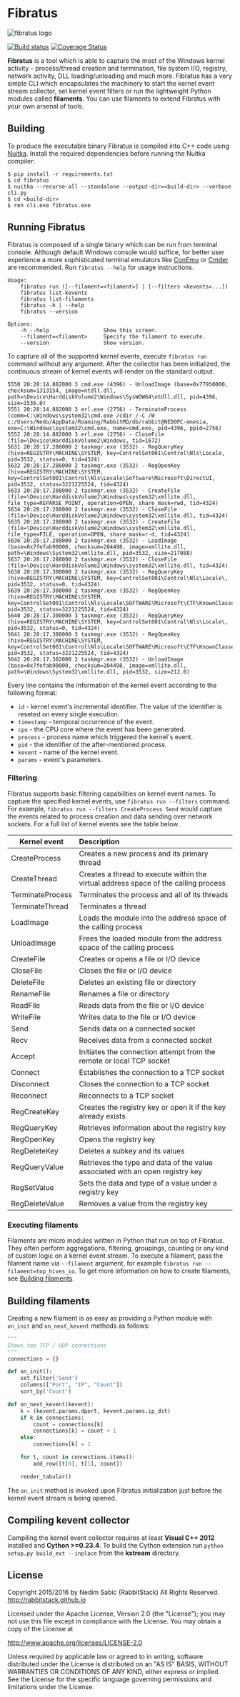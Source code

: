 Fibratus
========

![fibratus logo]( https://github.com/rabbitstack/fibratus/blob/master/fibratus.png "fibratus logo" )

[![Build status](https://ci.appveyor.com/api/projects/status/dlvxhc0j026ikcyv?svg=true)](https://ci.appveyor.com/project/rabbitstack/fibratus)
[![Coverage Status](https://coveralls.io/repos/github/rabbitstack/fibratus/badge.svg?branch=HEAD)](https://coveralls.io/github/rabbitstack/fibratus?branch=HEAD)

**Fibratus** is a tool which is able to capture the most of the Windows kernel activity - process/thread creation and termination, 
file system I/O, registry, network activity, DLL loading/unloading and much more. 
Fibratus has a very simple CLI which encapsulates the machinery to start the kernel event stream collector, 
set kernel event filters or run the lightweight Python modules called **filaments**. You can use filaments to extend Fibratus with your own arsenal of tools.

## Building

To produce the executable binary Fibratus is compiled into C++ code using [Nuitka](http://nuitka.net/pages/overview.html). Install the required dependencies before running the Nuitka compiler:

```
$ pip install -r requirements.txt
$ cd fibratus
$ nuitka --recurse-all --standalone --output-dir=<build-dir> --verbose cli.py
$ cd <build-dir>
$ ren cli.exe fibratus.exe
```

## Running Fibratus

Fibratus is composed of a single binary which can be run from terminal console. Although default Windows console would suffice, for better user experience a more sophisticated terminal emulators like [ConEmu](https://conemu.github.io) or [Cmder](http://cmder.net) are recommended. Run `fibratus --help` for usage instructions.

```
Usage:
    fibratus run ([--filament=<filament>] | [--filters <kevents>...])
    fibratus list-kevents
    fibratus list-filaments
    fibratus -h | --help
    fibratus --version

Options:
    -h --help                 Show this screen.
    --filament=<filament>     Specify the filament to execute.
    --version                 Show version.
```
To capture all of the supported kernel events, execute `fibratus run` command without any argument. After the collector has been initialized, the continuous stream of kernel events will render on the standard output.

```
5550 20:28:14.882000 3 cmd.exe (4396) - UnloadImage (base=0x77950000, checksum=1313154, image=ntdll.dll, path=\Device\HarddiskVolume2\Windows\SysWOW64\ntdll.dll, pid=4396, size=1536.0)
5551 20:28:14.882000 3 erl.exe (2756) - TerminateProcess (comm=C:\Windows\system32\cmd.exe /cdir /-C /W c:/Users/Nedo/AppData/Roaming/RabbitMQ/db/rabbit@NEDOPC-mnesia, exe=C:\Windows\system32\cmd.exe, name=cmd.exe, pid=4396, ppid=2756)
5552 20:28:14.882000 3 erl.exe (2756) - CloseFile (file=\Device\HarddiskVolume2\Windows, tid=1672)
5631 20:28:17.286000 2 taskmgr.exe (3532) - RegQueryKey (hive=REGISTRY\MACHINE\SYSTEM, key=ControlSet001\Control\Nls\Locale, pid=3532, status=0, tid=4324)
5632 20:28:17.286000 2 taskmgr.exe (3532) - RegOpenKey (hive=REGISTRY\MACHINE\SYSTEM, key=ControlSet001\Control\Nls\Locale\Software\Microsoft\DirectUI, pid=3532, status=3221225524, tid=4324)
5633 20:28:17.288000 2 taskmgr.exe (3532) - CreateFile (file=\Device\HarddiskVolume2\Windows\system32\xmllite.dll, file_type=REPARSE_POINT, operation=OPEN, share_mask=rwd, tid=4324)
5634 20:28:17.288000 2 taskmgr.exe (3532) - CloseFile (file=\Device\HarddiskVolume2\Windows\system32\xmllite.dll, tid=4324)
5635 20:28:17.288000 2 taskmgr.exe (3532) - CreateFile (file=\Device\HarddiskVolume2\Windows\system32\xmllite.dll, file_type=FILE, operation=OPEN, share_mask=r-d, tid=4324)
5636 20:28:17.288000 2 taskmgr.exe (3532) - LoadImage (base=0x7fefab90000, checksum=204498, image=xmllite.dll, path=\Windows\System32\xmllite.dll, pid=3532, size=217088)
5637 20:28:17.288000 2 taskmgr.exe (3532) - CloseFile (file=\Device\HarddiskVolume2\Windows\system32\xmllite.dll, tid=4324)
5638 20:28:17.300000 2 taskmgr.exe (3532) - RegQueryKey (hive=REGISTRY\MACHINE\SYSTEM, key=ControlSet001\Control\Nls\Locale\, pid=3532, status=0, tid=4324)
5639 20:28:17.300000 2 taskmgr.exe (3532) - RegOpenKey (hive=REGISTRY\MACHINE\SYSTEM, key=ControlSet001\Control\Nls\Locale\SOFTWARE\Microsoft\CTF\KnownClasses, pid=3532, status=3221225524, tid=4324)
5640 20:28:17.300000 3 taskmgr.exe (3532) - RegQueryKey (hive=REGISTRY\MACHINE\SYSTEM, key=ControlSet001\Control\Nls\Locale\, pid=3532, status=0, tid=4324)
5641 20:28:17.300000 3 taskmgr.exe (3532) - RegOpenKey (hive=REGISTRY\MACHINE\SYSTEM, key=ControlSet001\Control\Nls\Locale\SOFTWARE\Microsoft\CTF\KnownClasses, pid=3532, status=3221225524, tid=4324)
5642 20:28:17.302000 2 taskmgr.exe (3532) - UnloadImage (base=0x7fefab90000, checksum=204498, image=xmllite.dll, path=\Windows\System32\xmllite.dll, pid=3532, size=212.0)
````

Every line contains the information of the kernel event according to the following format:

* `id` - kernel event's incremental identifier. The value of the identifier is reseted on every single execution.
* `timestamp` - temporal occurrence of the event.
* `cpu` - the CPU core where the event has been generated.
* `process` - process name which triggered the kernel's event.
* `pid` - the identifier of the after-mentioned process.
* `kevent` - name of the kernel event.
* `params` - event's parameters.

### Filtering

Fibratus supports basic filtering capabilities on kernel event names. To capture the specified kernel events, use `fibratus run --filters` command. For example, `fibratus run --filters CreateProcess Send` would capture the events related to process creation and data sending over network sockets. For a full list of kernel events see the table below.

| Kernel event        | Description                     | 
| ------------------- |:------------------------------- | 
| CreateProcess       | Creates a new process and its primary thread  |
| CreateThread        | Creates a thread to execute within the virtual address space of the calling process |
| TerminateProcess    | Terminates the process and all of its threads   |
| TerminateThread     | Terminates a thread  |
| LoadImage           | Loads the module into the address space of the calling process |
| UnloadImage         | Frees the loaded module from the address space of the calling process |
| CreateFile          | Creates or opens a file or I/O device |
| CloseFile           | Closes the file or I/O device |
| DeleteFile          | Deletes an existing file or directory |
| RenameFile          | Renames a file or directory |
| ReadFile            | Reads data from the file or I/O device   |
| WriteFile           | Writes data to the file or I/O device  |
| Send                | Sends data on a connected socket |
| Recv                | Receives data from a connected socket  |
| Accept              | Initiates the connection attempt from the remote or local TCP socket |
| Connect             | Establishes the connection to a TCP socket  |
| Disconnect          | Closes the connection to a TCP socket |
| Reconnect           | Reconnects to a TCP socket |
| RegCreateKey        | Creates the registry key or open it if the key already exists  |
| RegQueryKey         | Retrieves information about the registry key ||
| RegOpenKey          | Opens the registry key |
| RegDeleteKey        | Deletes a subkey and its values |
| RegQueryValue       | Retrieves the type and data of the value associated with an open registry key |
| RegSetValue         | Sets the data and type of a value under a registry key |
| RegDeleteValue      | Removes a value from the registry key |

### Executing filaments

Filaments are micro modules written in Python that run on top of Fibratus. They often perform aggregations, filtering, groupings, counting or any kind of custom logic on a kernel event stream. To execute a filament, pass the filament name via `--filament` argument, for example `fibratus run --filament=top_hives_io`. To get more information on how to create filaments, see [Building filaments](#building-filaments). 

## Building filaments

Creating a new filament is as easy as providing a Python module with `on_init` and `on_next_kevent` methods as follows:

```python
"""
Shows top TCP / UDP connections
"""
connections = {}

def on_init():
    set_filter('Send')
    columns(["Port", "IP", "Count"])
    sort_by('Count')

def on_next_kevent(kevent):
    k = (kevent.params.dport, kevent.params.ip_dst)
    if k in connections:
        count = connections[k]
        connections[k] = count + 1
    else:
        connections[k] = 1

    for t, count in connections.items():
        add_row([t[0], t[1], count])

    render_tabular()
```
The `on_init` method is invoked upon Fibratus initialization just before the kernel event stream is being opened. 

## Compiling kevent collector

Compiling the kernel event collector requires at least **Visual C++ 2012** installed and **Cython >=0.23.4**. To build the Cython extension run `python setup.py build_ext --inplace` from the **kstream** directory.

## License

Copyright 2015/2016 by Nedim Sabic (RabbitStack) All Rights Reserved. http://rabbitstack.github.io

Licensed under the Apache License, Version 2.0 (the "License"); you may not use this file except in compliance with the License. You may obtain a copy of the License at

http://www.apache.org/licenses/LICENSE-2.0

Unless required by applicable law or agreed to in writing, software distributed under the License is distributed on an "AS IS" BASIS, WITHOUT WARRANTIES OR CONDITIONS OF ANY KIND, either express or implied. See the License for the specific language governing permissions and limitations under the License.

